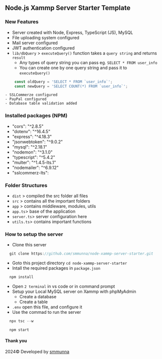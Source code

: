 ## Node.js Xammp Server Starter Template

### New Features
   - Server created with Node, Express, TypeScript (JS), MySQL
   - File uploading system configured
   - Mail server configured
   - JWT authentication configured
   - `lib/dbQuery` > `executeQuery()` function takes a `query string` and returns `result`
     - Any types of query string you can pass eg. `SELECT * FROM user_info`
     - You can create one by one query string and pass it to `executeQuery()`
     ```javascript
      const oldQuery = 'SELECT * FROM `user_info`';
      const newQuery = 'SELECT COUNT(*) FROM `user_info`';
     ```
    - SSLCommerze configured 
    - PayPal configured
    - Database table validation added
  
### Installed packages (NPM)
   - "cors": "^2.8.5"
   - "dotenv": "^16.4.5"
   - "express": "^4.18.3"
   - "jsonwebtoken": "^9.0.2"
   - "mysql": "^2.18.1"
   - "nodemon": "^3.1.0"
   - "typescript": "^5.4.2"
   - "multer": "^1.4.5-lts.1"
   - "nodemailer": "^6.9.12"
   - "sslcommerz-lts":

### Folder Structures
   - `dist` > compiled the src folder all files
   - `src` > contains all the important folders
   - `app` > contains middleware, modules, utils
   - `app.ts`> base of the application
   - `server.ts`> server configuration here
   - `utils.ts`> contains important functions

### How to setup the server

   - Clone this server
  ```javascript
    git clone https://github.com/smmunna/node-xammp-server-starter.git
  ```
   - Goto this project directory `cd node-xammp-server-starter`
   - Intall the required packages in `package.json`
  ```javascript
    npm install
  ```
  - Open `2 terminal` in vs code or in command prompt
  - Setup your Local MySQL server on Xammp with phpMyAdmin
    - Create a database
    - Create a table 
  - `.env` open this file, and configure it
  - Use the commad to run the server
  ```javascript
    npx tsc --w
  ```
  ```javascript
    npm start
  ```

  #### Thank you
  2024&copy; Developed by <a href="https://github.com/smmunna">smmunna</a>